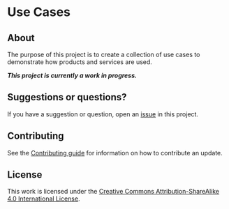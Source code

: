 # Use Cases

## About

<!-- TODO: Update the about; this was taken from project proposal doc -->

The purpose of this project is to create a collection of use cases to demonstrate how products and services are used.

**_This project is currently a work in progress._**

<!-- TODO: Link to published guide -->

## Suggestions or questions?

If you have a suggestion or question, open an [issue](https://github.com/gerryforde/use-cases/issues) in this project.

## Contributing

See the [Contributing guide](CONTRIBUTING.md) for information on how to contribute an update.

## License

This work is licensed under the [Creative Commons Attribution-ShareAlike 4.0 International License](https://creativecommons.org/licenses/by-sa/4.0/).

